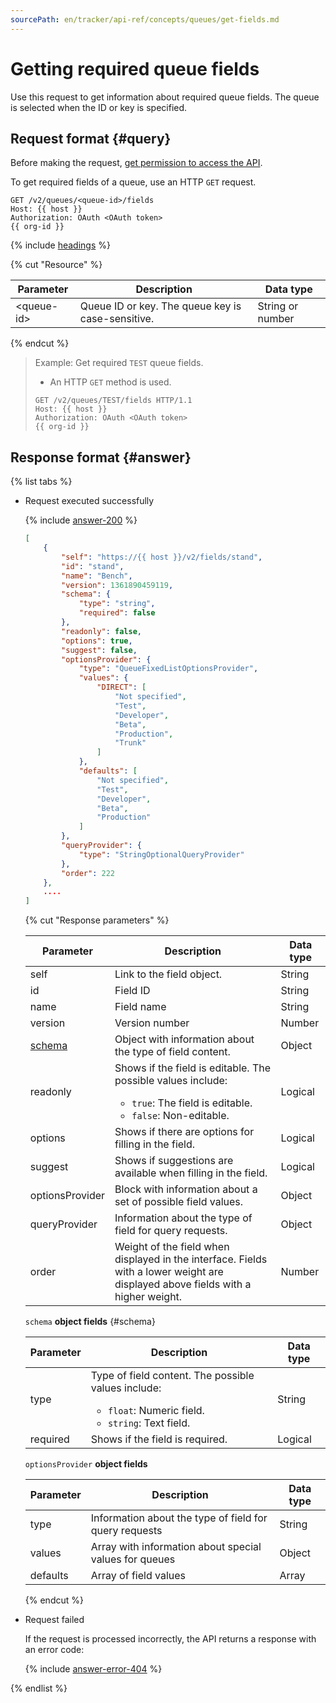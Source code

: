 ```yaml
---
sourcePath: en/tracker/api-ref/concepts/queues/get-fields.md
---
```

# Getting required queue fields

Use this request to get information about required queue fields. The queue is selected when the ID or key is specified.

## Request format {#query}

Before making the request, [get permission to access the API](../access.md).

To get required fields of a queue, use an HTTP `GET` request.

```
GET /v2/queues/<queue-id>/fields
Host: {{ host }}
Authorization: OAuth <OAuth token>
{{ org-id }}
```

{% include [headings](../../../_includes/tracker/api/headings.md) %}

{% cut "Resource" %}

| Parameter | Description | Data type |
| ----- | ----- | ----- |
| \<queue-id\> | Queue ID or key. The queue key is case-sensitive. | String or number |

{% endcut %}

> Example: Get required `TEST` queue fields.
>
> - An HTTP `GET` method is used.
>
> ```
> GET /v2/queues/TEST/fields HTTP/1.1
> Host: {{ host }}
> Authorization: OAuth <OAuth token>
> {{ org-id }}
> ```

## Response format {#answer}

{% list tabs %}

- Request executed successfully

    {% include [answer-200](../../../_includes/tracker/api/answer-200.md) %}

    ```json
    [
        {
            "self": "https://{{ host }}/v2/fields/stand",
            "id": "stand",
            "name": "Bench",
            "version": 1361890459119,
            "schema": {
                "type": "string",
                "required": false
            },
            "readonly": false,
            "options": true,
            "suggest": false,
            "optionsProvider": {
                "type": "QueueFixedListOptionsProvider",
                "values": {
                    "DIRECT": [
                        "Not specified",
                        "Test",
                        "Developer",
                        "Beta",
                        "Production",
                        "Trunk"
                    ]
                },
                "defaults": [
                    "Not specified",
                    "Test",
                    "Developer",
                    "Beta",
                    "Production"
                ]
            },
            "queryProvider": {
                "type": "StringOptionalQueryProvider"
            },
            "order": 222
        },
        ....
    ]
    ```

    {% cut "Response parameters" %}

    | Parameter | Description | Data type |
    | ----- | ----- | ----- |
    | self | Link to the field object. | String |
    | id | Field ID | String |
    | name | Field name | String |
    | version | Version number | Number |
    | [schema](#schema) | Object with information about the type of field content. | Object |
    | readonly | Shows if the field is editable. The possible values include:<ul><li>`true`: The field is editable.</li><li>`false`: Non-editable.</li></ul> | Logical |
    | options | Shows if there are options for filling in the field. | Logical |
    | suggest | Shows if suggestions are available when filling in the field. | Logical |
    | optionsProvider | Block with information about a set of possible field values. | Object |
    | queryProvider | Information about the type of field for query requests. | Object |
    | order | Weight of the field when displayed in the interface. Fields with a lower weight are displayed above fields with a higher weight. | Number |

    `schema` **object fields** {#schema}

    | Parameter | Description | Data type |
    | ----- | ----- | ----- |
    | type | Type of field content. The possible values include:<ul><li>`float`: Numeric field.</li><li>`string`: Text field.</li></ul> | String |
    | required | Shows if the field is required. | Logical |

    `optionsProvider` **object fields**

    | Parameter | Description | Data type |
    | ----- | ----- | ----- |
    | type | Information about the type of field for query requests | String |
    | values | Array with information about special values for queues | Object |
    | defaults | Array of field values | Array |

    {% endcut %}

- Request failed

    If the request is processed incorrectly, the API returns a response with an error code:

    {% include [answer-error-404](../../../_includes/tracker/api/answer-error-404.md) %}

{% endlist %}